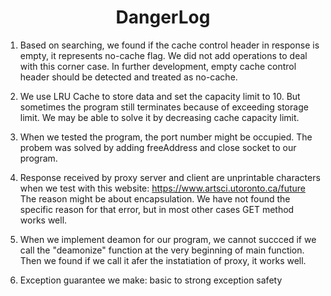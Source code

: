 <h1 align="center">
    DangerLog
</h1>

1. Based on searching, we found if the cache control header in response is empty, it represents no-cache flag. We did not add operations to deal with this corner case. In further development, empty cache control header should be detected and treated as no-cache.

2. We use LRU Cache to store data and set the capacity limit to 10. But sometimes the program still terminates because of exceeding storage limit. We may be able to solve it by decreasing cache capacity limit.

3. When we tested the program, the port number might be occupied. The probem was solved by adding freeAddress and close socket to our program.

4. Response received by proxy server and client are unprintable characters when we test with this website: https://www.artsci.utoronto.ca/future  The reason might be about encapsulation. We have not found the specific reason for that error, but in most other cases GET method works well.

5. When we implement deamon for our program, we cannot succced if we call the "deamonize" function at the very beginning of main function. Then we found if we call it afer the instatiation of proxy, it works well.

6. Exception guarantee we make: basic to strong exception safety


